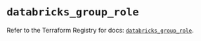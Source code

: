 # `databricks_group_role`

Refer to the Terraform Registry for docs: [`databricks_group_role`](https://registry.terraform.io/providers/databricks/databricks/1.82.0/docs/resources/group_role).
